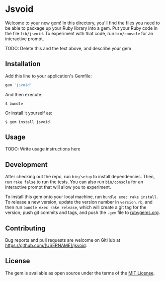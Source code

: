 # Jsvoid

Welcome to your new gem! In this directory, you'll find the files you need to be able to package up your Ruby library into a gem. Put your Ruby code in the file `lib/jsvoid`. To experiment with that code, run `bin/console` for an interactive prompt.

TODO: Delete this and the text above, and describe your gem

## Installation

Add this line to your application's Gemfile:

```ruby
gem 'jsvoid'
```

And then execute:

    $ bundle

Or install it yourself as:

    $ gem install jsvoid

## Usage

TODO: Write usage instructions here

## Development

After checking out the repo, run `bin/setup` to install dependencies. Then, run `rake false` to run the tests. You can also run `bin/console` for an interactive prompt that will allow you to experiment.

To install this gem onto your local machine, run `bundle exec rake install`. To release a new version, update the version number in `version.rb`, and then run `bundle exec rake release`, which will create a git tag for the version, push git commits and tags, and push the `.gem` file to [rubygems.org](https://rubygems.org).

## Contributing

Bug reports and pull requests are welcome on GitHub at https://github.com/[USERNAME]/jsvoid.


## License

The gem is available as open source under the terms of the [MIT License](http://opensource.org/licenses/MIT).

